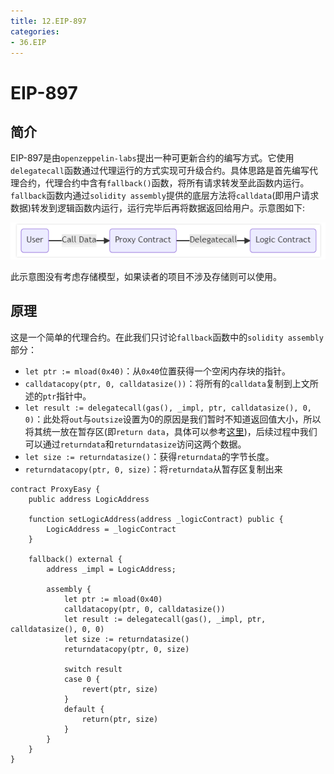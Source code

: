 ```yaml
---
title: 12.EIP-897
categories: 
- 36.EIP
---
```


# EIP-897

## 简介

EIP-897是由`openzeppelin-labs`提出一种可更新合约的编写方式。它使用`delegatecall`函数通过代理运行的方式实现可升级合约。具体思路是首先编写代理合约，代理合约中含有`fallback()`函数，将所有请求转发至此函数内运行。`fallback`函数内通过`solidity assembly`提供的底层方法将`calldata`(即用户请求数据)转发到逻辑函数内运行，运行完毕后再将数据返回给用户。示意图如下:

![image-20231211141825443](12.EIP-897/image-20231211141825443.png)

此示意图没有考虑存储模型，如果读者的项目不涉及存储则可以使用。

## 原理

这是一个简单的代理合约。在此我们只讨论`fallback`函数中的`solidity assembly`部分：

- `let ptr := mload(0x40)`：从`0x40`位置获得一个空闲内存块的指针。
- `calldatacopy(ptr, 0, calldatasize())`：将所有的`calldata`复制到上文所述的`ptr`指针中。
- `let result := delegatecall(gas(), _impl, ptr, calldatasize(), 0, 0)`：此处将`out`与`outsize`设置为0的原因是我们暂时不知道返回值大小，所以将其统一放在暂存区(即`return data`，具体可以参考[这里](https://www.evm.codes/about#returndata))，后续过程中我们可以通过`returndata`和`returndatasize`访问这两个数据。
- `let size := returndatasize()`：获得`returndata`的字节长度。
- `returndatacopy(ptr, 0, size)`：将`returndata`从暂存区复制出来

```solidity
contract ProxyEasy {
    public address LogicAddress

    function setLogicAddress(address _logicContract) public {
        LogicAddress = _logicContract
    }

    fallback() external {
        address _impl = LogicAddress;

        assembly {
            let ptr := mload(0x40)
            calldatacopy(ptr, 0, calldatasize())
            let result := delegatecall(gas(), _impl, ptr, calldatasize(), 0, 0)
            let size := returndatasize()
            returndatacopy(ptr, 0, size)

            switch result
            case 0 {
                revert(ptr, size)
            }
            default {
                return(ptr, size)
            }
        }
    }
}
```































